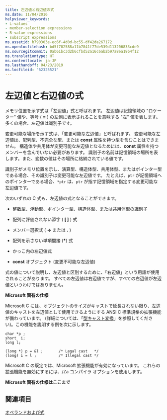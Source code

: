 ```yaml
---
title: 左辺値と右辺値の式
ms.date: 11/04/2016
helpviewer_keywords:
- L-values
- member-selection expressions
- R-value expressions
- subscript expressions
ms.assetid: b790303e-ec6f-4d0d-bc55-df42da267172
ms.openlocfilehash: bd5f702588a11b7841f77de539d113206833cde9
ms.sourcegitcommit: 0ab61bc3d2b6cfbd52a16c6ab2b97a8ea1864f12
ms.translationtype: HT
ms.contentlocale: ja-JP
ms.lasthandoff: 04/23/2019
ms.locfileid: "62325521"
---
```

# <a name="l-value-and-r-value-expressions"></a>左辺値と右辺値の式

メモリ位置を示す式は「左辺値」式と呼ばれます。 左辺値は記憶領域の "ロケーター" 値や、等号 ( **=** ) の左側に表示されることを意味する "左" 値を表します。 多くの場合、左辺値は識別子です。

変更可能な場所を示す式は、「変更可能な左辺値」と呼ばれます。 変更可能な左辺値は、配列型、不完全な型、または **const** 属性を持つ型を含むことはできません。 構造体や共用体が変更可能な左辺値となるためには、**const** 属性を持つメンバーを含んでいない必要があります。 識別子の名前は記憶領域の場所を表します。また、変数の値はその場所に格納されている値です。

識別子がメモリ位置を示し、演算型、構造体型、共用体型、またはポインター型である場合、その識別子は変更可能な左辺値です。 たとえば、`ptr` が記憶領域へのポインターである場合、`*ptr` は、`ptr` が指す記憶領域を指定する変更可能な左辺値です。

次のいずれの C 式も、左辺値の式となることができます。

- 整数型、浮動型、ポインター型、構造体型、または共用体型の識別子

- 配列に評価されない添字 ( **[ ]** ) 式

- メンバー選択式 ( **->** または **.** )

- 配列を示さない単項間接 (<strong>\*</strong>) 式

- かっこ内の左辺値式

- **const** オブジェクト (変更不可能な左辺値)

式の値について説明し、左辺値と区別するために、「右辺値」という用語が使用されることがあります。 すべての左辺値は右辺値ですが、すべての右辺値が左辺値というわけではありません。

**Microsoft 固有の仕様**

Microsoft C には、オブジェクトのサイズがキャストで延長されない限り、左辺値のキャストを左辺値として使用できるようにする ANSI C 標準規格の拡張機能が備わっています。 (詳細については、「[型キャスト変換](../c-language/type-cast-conversions.md)」を参照してください)。この機能を説明する例を次に示します。

```
char *p ;
short  i;
long l;

(long *) p = &l ;       /* Legal cast   */
(long) i = l ;          /* Illegal cast */
```

Microsoft C の既定では、Microsoft 拡張機能が有効になっています。 これらの拡張機能を無効にするには、/Za コンパイラ オプションを使用します。

**Microsoft 固有の仕様はここまで**

## <a name="see-also"></a>関連項目

[オペランドおよび式](../c-language/operands-and-expressions.md)
